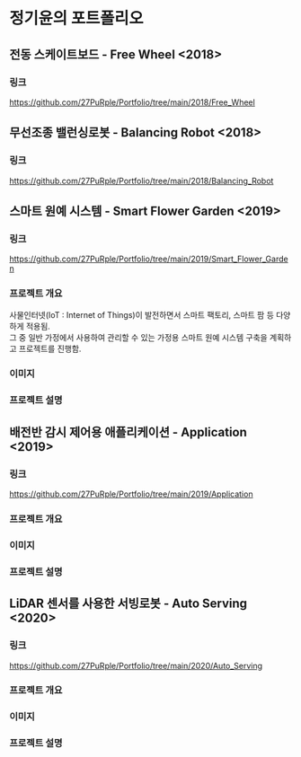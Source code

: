 # 정기윤의 포트폴리오
## 전동 스케이트보드 - Free Wheel <2018>
### 링크
https://github.com/27PuRple/Portfolio/tree/main/2018/Free_Wheel

## 무선조종 밸런싱로봇 - Balancing Robot <2018>
### 링크
https://github.com/27PuRple/Portfolio/tree/main/2018/Balancing_Robot

## 스마트 원예 시스템 - Smart Flower Garden <2019>
### 링크
https://github.com/27PuRple/Portfolio/tree/main/2019/Smart_Flower_Garden

### 프로젝트 개요
사물인터넷(IoT : Internet of Things)이 발전하면서 스마트 팩토리, 스마트 팜 등 다양하게 적용됨.   
그 중 일반 가정에서 사용하여 관리할 수 있는 가정용 스마트 원예 시스템 구축을 계획하고 프로젝트를 진행함.

### 이미지

### 프로젝트 설명

## 배전반 감시 제어용 애플리케이션 - Application <2019>
### 링크
https://github.com/27PuRple/Portfolio/tree/main/2019/Application

### 프로젝트 개요

### 이미지

### 프로젝트 설명

## LiDAR 센서를 사용한 서빙로봇 - Auto Serving <2020>
### 링크
https://github.com/27PuRple/Portfolio/tree/main/2020/Auto_Serving

### 프로젝트 개요

### 이미지

### 프로젝트 설명
